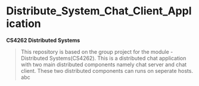 # Distribute_System_Chat_Client_Application
**CS4262 Distributed Systems**
>This repository is based on the group project for the module - Distributed Systems(CS4262). This is a distributed chat application with two main distributed components namely chat server and chat client. These two distributed components can runs on seperate hosts. 
>abc
